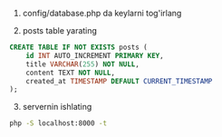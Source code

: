 1. config/database.php da keylarni tog'irlang

2. posts table yarating
```sql
CREATE TABLE IF NOT EXISTS posts (
    id INT AUTO_INCREMENT PRIMARY KEY,
    title VARCHAR(255) NOT NULL,
    content TEXT NOT NULL,
    created_at TIMESTAMP DEFAULT CURRENT_TIMESTAMP
);
```

3. servernin ishlating
```bash
php -S localhost:8000 -t
```